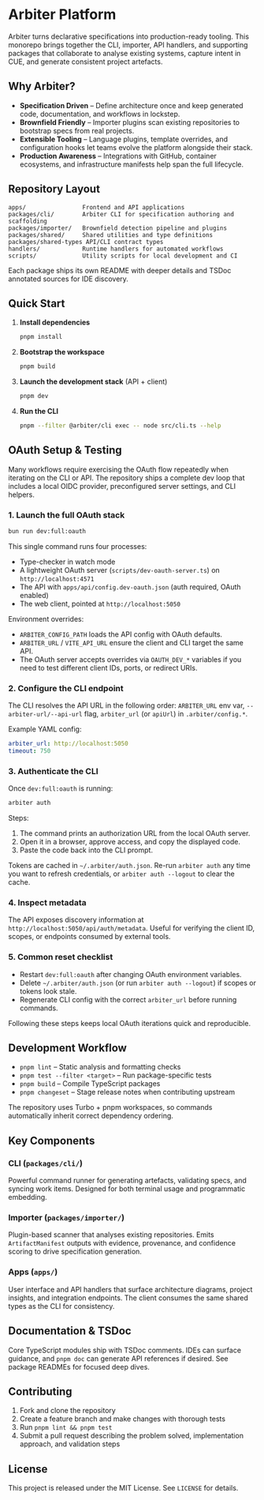 # Arbiter Platform

Arbiter turns declarative specifications into production-ready tooling. This
monorepo brings together the CLI, importer, API handlers, and supporting
packages that collaborate to analyse existing systems, capture intent in CUE,
and generate consistent project artefacts.

## Why Arbiter?

- **Specification Driven** – Define architecture once and keep generated code,
  documentation, and workflows in lockstep.
- **Brownfield Friendly** – Importer plugins scan existing repositories to
  bootstrap specs from real projects.
- **Extensible Tooling** – Language plugins, template overrides, and
  configuration hooks let teams evolve the platform alongside their stack.
- **Production Awareness** – Integrations with GitHub, container ecosystems, and
  infrastructure manifests help span the full lifecycle.

## Repository Layout

```
apps/                Frontend and API applications
packages/cli/        Arbiter CLI for specification authoring and scaffolding
packages/importer/   Brownfield detection pipeline and plugins
packages/shared/     Shared utilities and type definitions
packages/shared-types API/CLI contract types
handlers/            Runtime handlers for automated workflows
scripts/             Utility scripts for local development and CI
```

Each package ships its own README with deeper details and TSDoc annotated
sources for IDE discovery.

## Quick Start

1. **Install dependencies**
   ```bash
   pnpm install
   ```
2. **Bootstrap the workspace**
   ```bash
   pnpm build
   ```
3. **Launch the development stack** (API + client)
   ```bash
   pnpm dev
   ```
4. **Run the CLI**
   ```bash
   pnpm --filter @arbiter/cli exec -- node src/cli.ts --help
   ```

## OAuth Setup & Testing

Many workflows require exercising the OAuth flow repeatedly when iterating on
the CLI or API. The repository ships a complete dev loop that includes a local
OIDC provider, preconfigured server settings, and CLI helpers.

### 1. Launch the full OAuth stack

```bash
bun run dev:full:oauth
```

This single command runs four processes:

- Type-checker in watch mode
- A lightweight OAuth server (`scripts/dev-oauth-server.ts`) on
  `http://localhost:4571`
- The API with `apps/api/config.dev-oauth.json` (auth required, OAuth enabled)
- The web client, pointed at `http://localhost:5050`

Environment overrides:

- `ARBITER_CONFIG_PATH` loads the API config with OAuth defaults.
- `ARBITER_URL` / `VITE_API_URL` ensure the client and CLI target the same API.
- The OAuth server accepts overrides via `OAUTH_DEV_*` variables if you need to
  test different client IDs, ports, or redirect URIs.

### 2. Configure the CLI endpoint

The CLI resolves the API URL in the following order: `ARBITER_URL` env var,
`--arbiter-url/--api-url` flag, `arbiter_url` (or `apiUrl`) in
`.arbiter/config.*`.

Example YAML config:

```yaml
arbiter_url: http://localhost:5050
timeout: 750
```

### 3. Authenticate the CLI

Once `dev:full:oauth` is running:

```bash
arbiter auth
```

Steps:

1. The command prints an authorization URL from the local OAuth server.
2. Open it in a browser, approve access, and copy the displayed code.
3. Paste the code back into the CLI prompt.

Tokens are cached in `~/.arbiter/auth.json`. Re-run `arbiter auth` any time you
want to refresh credentials, or `arbiter auth --logout` to clear the cache.

### 4. Inspect metadata

The API exposes discovery information at
`http://localhost:5050/api/auth/metadata`. Useful for verifying the client ID,
scopes, or endpoints consumed by external tools.

### 5. Common reset checklist

- Restart `dev:full:oauth` after changing OAuth environment variables.
- Delete `~/.arbiter/auth.json` (or run `arbiter auth --logout`) if scopes or
  tokens look stale.
- Regenerate CLI config with the correct `arbiter_url` before running commands.

Following these steps keeps local OAuth iterations quick and reproducible.

## Development Workflow

- `pnpm lint` – Static analysis and formatting checks
- `pnpm test --filter <target>` – Run package-specific tests
- `pnpm build` – Compile TypeScript packages
- `pnpm changeset` – Stage release notes when contributing upstream

The repository uses Turbo + pnpm workspaces, so commands automatically inherit
correct dependency ordering.

## Key Components

### CLI (`packages/cli/`)

Powerful command runner for generating artefacts, validating specs, and syncing
work items. Designed for both terminal usage and programmatic embedding.

### Importer (`packages/importer/`)

Plugin-based scanner that analyses existing repositories. Emits
`ArtifactManifest` outputs with evidence, provenance, and confidence scoring to
drive specification generation.

### Apps (`apps/`)

User interface and API handlers that surface architecture diagrams, project
insights, and integration endpoints. The client consumes the same shared types
as the CLI for consistency.

## Documentation & TSDoc

Core TypeScript modules ship with TSDoc comments. IDEs can surface guidance, and
`pnpm doc` can generate API references if desired. See package READMEs for
focused deep dives.

## Contributing

1. Fork and clone the repository
2. Create a feature branch and make changes with thorough tests
3. Run `pnpm lint && pnpm test`
4. Submit a pull request describing the problem solved, implementation approach,
   and validation steps

## License

This project is released under the MIT License. See `LICENSE` for details.
